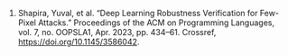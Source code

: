 1. Shapira, Yuval, et al. “Deep Learning Robustness Verification for Few-Pixel Attacks.” Proceedings of the ACM on Programming Languages, vol. 7, no. OOPSLA1, Apr. 2023, pp. 434–61. Crossref, <a href='https://doi.org/10.1145/3586042' target='_blank'>https://doi.org/10.1145/3586042</a>.